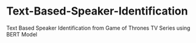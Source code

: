 # Text-Based-Speaker-Identification
Text Based Speaker Identification from Game of Thrones TV Series using BERT Model
